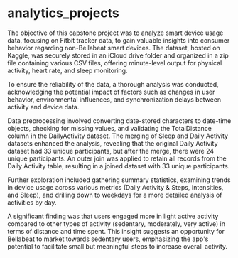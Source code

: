 # analytics_projects

The objective of this capstone project was to analyze smart device usage data, focusing on Fitbit tracker data, to gain valuable insights into consumer behavior regarding non-Bellabeat smart devices. The dataset, hosted on Kaggle, was securely stored in an iCloud drive folder and organized in a zip file containing various CSV files, offering minute-level output for physical activity, heart rate, and sleep monitoring.

To ensure the reliability of the data, a thorough analysis was conducted, acknowledging the potential impact of factors such as changes in user behavior, environmental influences, and synchronization delays between activity and device data.

Data preprocessing involved converting date-stored characters to date-time objects, checking for missing values, and validating the TotalDistance column in the DailyActivity dataset. The merging of Sleep and Daily Activity datasets enhanced the analysis, revealing that the original Daily Activity dataset had 33 unique participants, but after the merge, there were 24 unique participants. An outer join was applied to retain all records from the Daily Activity table, resulting in a joined dataset with 33 unique participants.

Further exploration included gathering summary statistics, examining trends in device usage across various metrics (Daily Activity & Steps, Intensities, and Sleep), and drilling down to weekdays for a more detailed analysis of activities by day.

A significant finding was that users engaged more in light active activity compared to other types of activity (sedentary, moderately, very active) in terms of distance and time spent. This insight suggests an opportunity for Bellabeat to market towards sedentary users, emphasizing the app's potential to facilitate small but meaningful steps to increase overall activity.
